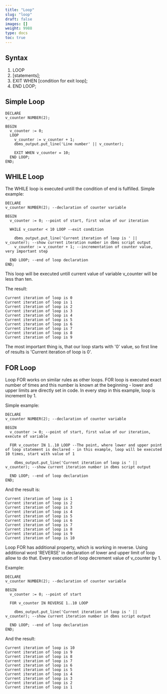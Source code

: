 ```yaml
---
title: "Loop"
slug: "loop"
draft: false
images: []
weight: 9988
type: docs
toc: true
---
```


## Syntax
1. LOOP
2. [statements];
3. EXIT WHEN [condition for exit loop];
4. END LOOP;

## Simple Loop
    DECLARE
    v_counter NUMBER(2);
    
    BEGIN
      v_counter := 0;
      LOOP
        v_counter := v_counter + 1;
        dbms_output.put_line('Line number' || v_counter);
        
        EXIT WHEN v_counter = 10;
      END LOOP;
    END;

## WHILE Loop


The WHILE loop is executed untill the condition of end is fulfilled. Simple example:

    DECLARE
    v_counter NUMBER(2); --declaration of counter variable
    
    BEGIN
      v_counter := 0; --point of start, first value of our iteration
     
      WHILE v_counter < 10 LOOP --exit condition
        
        dbms_output.put_line('Current iteration of loop is ' || v_counter); --show current iteration number in dbms script output
        v_counter := v_counter + 1; --incrementation of counter value, very important step

      END LOOP; --end of loop declaration
    END;

This loop will be executed untill current value of variable v_counter will be less than ten. 

The result:

    Current iteration of loop is 0
    Current iteration of loop is 1
    Current iteration of loop is 2
    Current iteration of loop is 3
    Current iteration of loop is 4
    Current iteration of loop is 5
    Current iteration of loop is 6
    Current iteration of loop is 7
    Current iteration of loop is 8
    Current iteration of loop is 9

The most important thing is, that our loop starts with '0' value, so first line of results is 'Current iteration of loop is 0'.

## FOR Loop
Loop FOR works on similar rules as other loops. FOR loop is executed exact number of times and this number is known at the beginning - lower and upper limits are directly set in code. In every step in this example, loop is increment by 1.

Simple example:

    DECLARE
    v_counter NUMBER(2); --declaration of counter variable
    
    BEGIN
      v_counter := 0; --point of start, first value of our iteration, execute of variable
     
      FOR v_counter IN 1..10 LOOP --The point, where lower and upper point of loop statement is declared - in this example, loop will be executed 10 times, start with value of 1
        
        dbms_output.put_line('Current iteration of loop is ' || v_counter); --show current iteration number in dbms script output
       
      END LOOP; --end of loop declaration
    END;

And the result is:

    Current iteration of loop is 1
    Current iteration of loop is 2
    Current iteration of loop is 3
    Current iteration of loop is 4
    Current iteration of loop is 5
    Current iteration of loop is 6
    Current iteration of loop is 7
    Current iteration of loop is 8
    Current iteration of loop is 9
    Current iteration of loop is 10

Loop FOR has additional property, which is working in reverse. Using additional word 'REVERSE' in declaration of lower and upper limit of loop allow to do that. Every execution of loop decrement value of v_counter by 1.

Example:

    DECLARE
    v_counter NUMBER(2); --declaration of counter variable
    
    BEGIN
      v_counter := 0; --point of start
     
      FOR v_counter IN REVERSE 1..10 LOOP
        
        dbms_output.put_line('Current iteration of loop is ' || v_counter); --show current iteration number in dbms script output
       
      END LOOP; --end of loop declaration
    END;

And the result:

    Current iteration of loop is 10
    Current iteration of loop is 9
    Current iteration of loop is 8
    Current iteration of loop is 7
    Current iteration of loop is 6
    Current iteration of loop is 5
    Current iteration of loop is 4
    Current iteration of loop is 3
    Current iteration of loop is 2
    Current iteration of loop is 1








